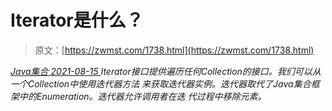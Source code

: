 <!--yml
category: 未分类
date: 0001-01-01 00:00:00
--->

# Iterator是什么？

> 原文：[https://zwmst.com/1738.html](https://zwmst.com/1738.html)

   [ *Java集合* ](https://zwmst.com/java%e9%9b%86%e5%90%88)*[ <time datetime="2021-08-15T16:21:34+08:00"> 2021-08-15 </time> ](https://zwmst.com/1738.html)  Iterator接口提供遍历任何Collection的接口。我们可以从一个Collection中使用迭代器方法 来获取迭代器实例。迭代器取代了Java集合框架中的Enumeration。迭代器允许调用者在迭 代过程中移除元素。*